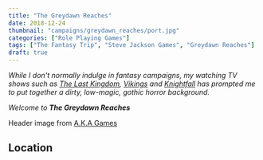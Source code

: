 ```yaml
---
title: "The Greydawn Reaches"
date: 2018-12-24
thumbnail: "campaigns/greydawn_reaches/port.jpg"
categories: ["Role Playing Games"]
tags: ["The Fantasy Trip", "Steve Jackson Games", "Greydawn Reaches"]
draft: true
---
```


_While I don't normally indulge in fantasy campaigns, my watching TV shows such as [The Last Kingdom](https://www.imdb.com/title/tt4179452), [Vikings](https://www.imdb.com/title/tt2306299) and [Knightfall](https://www.imdb.com/title/tt4555364) has prompted me to put together a dirty, low-magic, gothic horror background._

_Welcome to **The Greydawn Reaches**_

Header image from [A.K.A Games](http://www.aka-games.fr)

## Location


